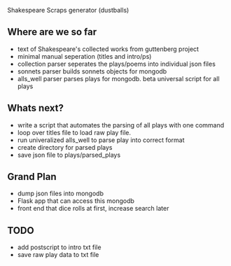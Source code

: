 Shakespeare Scraps generator
(dustballs)



## Where are we so far
- text of Shakespeare's collected works from guttenberg project
- minimal manual seperation (titles and intro/ps)
- collection parser seperates the plays/poems into individual json files
- sonnets parser builds sonnets objects for mongodb
- alls_well parser parses plays for mongodb. beta universal script for all plays


## Whats next?
- write a script that automates the parsing of all plays with one command
- loop over titles file to load raw play file.
- run univeralized alls_well to parse play into correct format
- create directory for parsed plays
- save json file to plays/parsed_plays


## Grand Plan
- dump json files into mongodb
- Flask app that can access this mongodb
- front end that dice rolls at first, increase search later



## TODO
- add postscript to intro txt file
- save raw play data to txt file